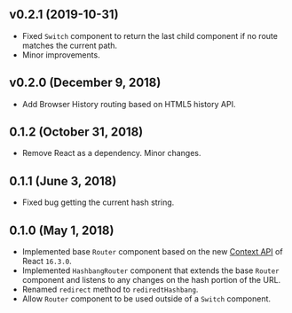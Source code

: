 ## v0.2.1 (2019-10-31)

- Fixed `Switch` component to return the last child component if no route matches the current path.
- Minor improvements.

## v0.2.0 (December 9, 2018)

- Add Browser History routing based on HTML5 history API.

## 0.1.2 (October 31, 2018)

- Remove React as a dependency. Minor changes.

## 0.1.1 (June 3, 2018)

- Fixed bug getting the current hash string.

## 0.1.0 (May 1, 2018)

- Implemented base `Router` component based on the new [Context API](https://reactjs.org/docs/context.html) of React `16.3.0`.
- Implemented `HashbangRouter` component that extends the base `Router` component and listens to any changes on the hash portion of the URL.
- Renamed `redirect` method to `rediredtHashbang`.
- Allow `Router` component to be used outside of a `Switch` component.

